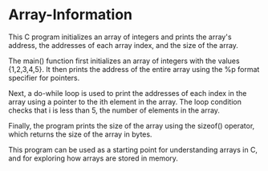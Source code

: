 # Array-Information

This C program initializes an array of integers and prints the array's address, the addresses of each array index, and the size of the array.

The main() function first initializes an array of integers with the values {1,2,3,4,5}. It then prints the address of the entire array using the %p format specifier for pointers.

Next, a do-while loop is used to print the addresses of each index in the array using a pointer to the ith element in the array. The loop condition checks that i is less than 5, the number of elements in the array.

Finally, the program prints the size of the array using the sizeof() operator, which returns the size of the array in bytes.

This program can be used as a starting point for understanding arrays in C, and for exploring how arrays are stored in memory.
